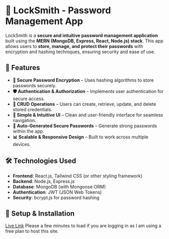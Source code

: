 # 🔑 LockSmith - Password Management App

LockSmith is a **secure and intuitive password management application** built using the **MERN (MongoDB, Express, React, Node.js) stack**. This app allows users to **store, manage, and protect their passwords** with encryption and hashing techniques, ensuring security and ease of use.

## 🚀 Features

- **🔐 Secure Password Encryption** – Uses hashing algorithms to store passwords securely.
- **🛡️ Authentication & Authorization** – Implements user authentication for secure access.
- **📂 CRUD Operations** – Users can create, retrieve, update, and delete stored credentials.
- **🎨 Simple & Intuitive UI** – Clean and user-friendly interface for seamless navigation.
- **🔑 Auto-Generated Secure Passwords** – Generate strong passwords within the app.
- **📊 Scalable & Responsive Design** – Built to work across multiple devices.

## 🛠️ Technologies Used

- **Frontend**: React.js, Tailwind CSS (or other styling framework)
- **Backend**: Node.js, Express.js
- **Database**: MongoDB (with Mongoose ORM)
- **Authentication**: JWT (JSON Web Tokens)
- **Security**: bcrypt.js for password hashing

## 📌 Setup & Installation

[Live Link](https://locksmith.onrender.com/)
Please a few minutes to load if you are logging in as I am using a free plan to host this site.
